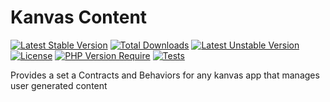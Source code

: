 # Kanvas Content

[![Latest Stable Version](http://poser.pugx.org/kanvas/content/v)](https://packagist.org/packages/kanvas/content) [![Total Downloads](http://poser.pugx.org/kanvas/content/downloads)](https://packagist.org/packages/kanvas/content) [![Latest Unstable Version](http://poser.pugx.org/kanvas/content/v/unstable)](https://packagist.org/packages/kanvas/content) [![License](http://poser.pugx.org/kanvas/content/license)](https://packagist.org/packages/kanvas/content) [![PHP Version Require](http://poser.pugx.org/kanvas/content/require/php)](https://packagist.org/packages/kanvas/content)
[![Tests](https://github.com/bakaphp/content/workflows/Tests/badge.svg?branch=0.1)](https://github.com/bakaphp/content/actions?query=Tests)


Provides a set a Contracts and Behaviors for any kanvas app that manages user generated content